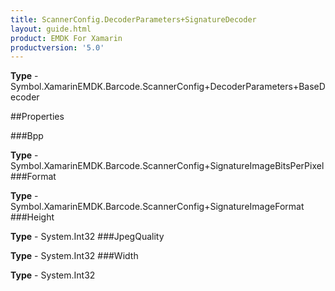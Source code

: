 ```yaml
---
title: ScannerConfig.DecoderParameters+SignatureDecoder
layout: guide.html
product: EMDK For Xamarin 
productversion: '5.0' 
---
```



**Type** - Symbol.XamarinEMDK.Barcode.ScannerConfig+DecoderParameters+BaseDecoder

##Properties

###Bpp


**Type** - Symbol.XamarinEMDK.Barcode.ScannerConfig+SignatureImageBitsPerPixel
###Format


**Type** - Symbol.XamarinEMDK.Barcode.ScannerConfig+SignatureImageFormat
###Height


**Type** - System.Int32
###JpegQuality


**Type** - System.Int32
###Width


**Type** - System.Int32
